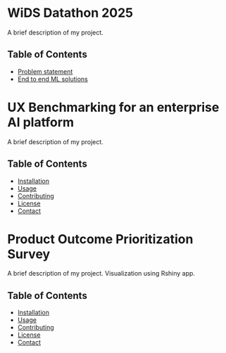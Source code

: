 # WiDS Datathon 2025 

A brief description of my project.

## Table of Contents

- [Problem statement](https://www.kaggle.com/competitions/widsdatathon2025/discussion?sort=hotness)
- [End to end ML solutions](#link)

# UX Benchmarking for an enterprise AI platform 

A brief description of my project.

## Table of Contents

- [Installation](#installation)
- [Usage](#usage)
- [Contributing](#contributing)
- [License](#license)
- [Contact](#contact)

# Product Outcome Prioritization Survey 

A brief description of my project. Visualization using Rshiny app.

## Table of Contents

- [Installation](#installation)
- [Usage](#usage)
- [Contributing](#contributing)
- [License](#license)
- [Contact](#contact)

